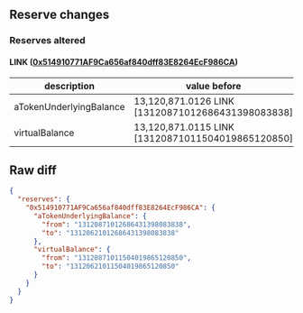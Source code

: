 ## Reserve changes

### Reserves altered

#### LINK ([0x514910771AF9Ca656af840dff83E8264EcF986CA](https://etherscan.io/address/0x514910771AF9Ca656af840dff83E8264EcF986CA))

| description | value before | value after |
| --- | --- | --- |
| aTokenUnderlyingBalance | 13,120,871.0126 LINK [13120871012686431398083838] | 13,120,621.0126 LINK [13120621012686431398083838] |
| virtualBalance | 13,120,871.0115 LINK [13120871011504019865120850] | 13,120,621.0115 LINK [13120621011504019865120850] |


## Raw diff

```json
{
  "reserves": {
    "0x514910771AF9Ca656af840dff83E8264EcF986CA": {
      "aTokenUnderlyingBalance": {
        "from": "13120871012686431398083838",
        "to": "13120621012686431398083838"
      },
      "virtualBalance": {
        "from": "13120871011504019865120850",
        "to": "13120621011504019865120850"
      }
    }
  }
}
```